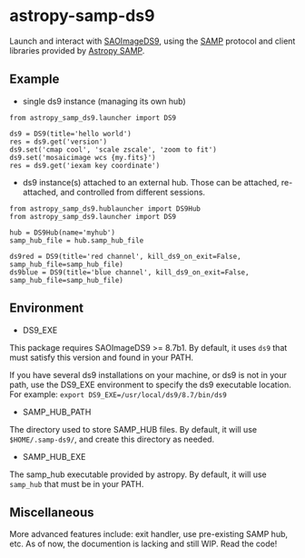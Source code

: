 astropy-samp-ds9
================

Launch and interact with [SAOImageDS9](https://github.com/SAOImageDS9/SAOImageDS9), using the [SAMP](http://www.ivoa.net/Documents/latest/SAMP.html) protocol and client libraries provided by [Astropy SAMP](https://docs.astropy.org/en/stable/samp/index.html).

Example
-------

* single ds9 instance (managing its own hub)

```
from astropy_samp_ds9.launcher import DS9

ds9 = DS9(title='hello world')
res = ds9.get('version')
ds9.set('cmap cool', 'scale zscale', 'zoom to fit')
ds9.set('mosaicimage wcs {my.fits}')
res = ds9.get('iexam key coordinate')
```

* ds9 instance(s) attached to an external hub. Those can be attached, re-attached, and controlled from different sessions.

```
from astropy_samp_ds9.hublauncher import DS9Hub
from astropy_samp_ds9.launcher import DS9

hub = DS9Hub(name='myhub')
samp_hub_file = hub.samp_hub_file

ds9red = DS9(title='red channel', kill_ds9_on_exit=False, samp_hub_file=samp_hub_file)
ds9blue = DS9(title='blue channel', kill_ds9_on_exit=False, samp_hub_file=samp_hub_file)

```

Environment
-----------

* DS9_EXE

This package requires SAOImageDS9 >= 8.7b1.
By default, it uses `ds9` that must satisfy this version and found in your PATH.

If you have several ds9 installations on your machine, or ds9 is not in your path, use
the DS9_EXE environment to specify the ds9 executable location.
For example: `export DS9_EXE=/usr/local/ds9/8.7/bin/ds9`

* SAMP_HUB_PATH

The directory used to store SAMP_HUB files.
By default, it will use `$HOME/.samp-ds9/`, and create this directory as needed.

* SAMP_HUB_EXE

The samp_hub executable provided by astropy.
By default, it will use `samp_hub` that must be in your PATH.

Miscellaneous
-------------

More advanced features include: exit handler, use pre-existing SAMP hub, etc.
As of now, the documention is lacking and still WIP. Read the code!

